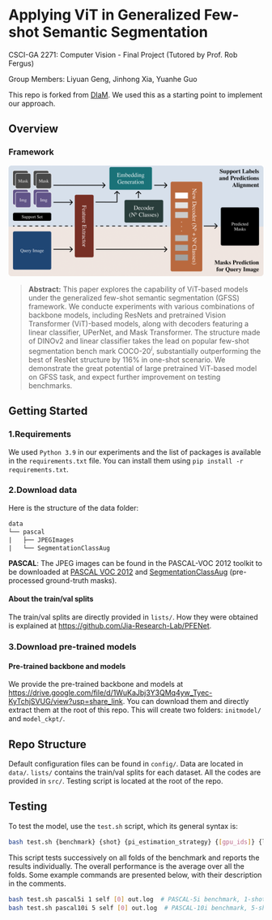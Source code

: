 # Applying ViT in Generalized Few-shot Semantic Segmentation
CSCI-GA 2271: Computer Vision - Final Project (Tutored by Prof. Rob Fergus)

Group Members: Liyuan Geng, Jinhong Xia, Yuanhe Guo

This repo is forked from [DIaM](https://github.com/sinahmr/DIaM). We used this as a starting point to implement our approach.

## Overview
### Framework
![framework](./presentation/Framework.png)

> **Abstract:** This paper explores the capability of ViT-based models under the generalized few-shot semantic segmentation (GFSS) framework. We conducte experiments with various combinations of backbone models, including ResNets and pretrained Vision Transformer (ViT)-based models, along with decoders featuring a linear classifier, UPerNet, and Mask Transformer. The structure made of DINOv2 and linear classifier takes the lead on popular few-shot segmentation bench mark COCO-$20^i$, substantially outperforming the best of ResNet structure by $116\%$ in one-shot scenario. We demonstrate the great potential of large pretrained ViT-based model on GFSS task, and expect further improvement on testing benchmarks.

## Getting Started

### 1.Requirements
We used `Python 3.9` in our experiments and the list of packages is available in the `requirements.txt` file. You can install them using `pip install -r requirements.txt`.

### 2.Download data

Here is the structure of the data folder:

```
data
└── pascal
|   ├── JPEGImages
|   └── SegmentationClassAug
```
**PASCAL**: The JPEG images can be found in the PASCAL-VOC 2012 toolkit to be downloaded at [PASCAL VOC 2012](http://host.robots.ox.ac.uk/pascal/VOC/voc2012/VOCtrainval_11-May-2012.tar) and [SegmentationClassAug](https://etsmtl365-my.sharepoint.com/:u:/g/personal/seyed-mohammadsina_hajimiri_1_ens_etsmtl_ca/Ef70aWKWEidJoR_NZb131SwB3t7WIHMjJK316qxIu_SPyw?e=CVtNKY) (pre-processed ground-truth masks).

#### About the train/val splits

The train/val splits are directly provided in `lists/`. How they were obtained is explained at https://github.com/Jia-Research-Lab/PFENet.

### 3.Download pre-trained models

#### Pre-trained backbone and models
We provide the pre-trained backbone and models at https://drive.google.com/file/d/1WuKaJbj3Y3QMq4yw_Tyec-KyTchjSVUG/view?usp=share_link. You can download them and directly extract them at the root of this repo. This will create two folders: `initmodel/` and `model_ckpt/`.

## Repo Structure

Default configuration files can be found in `config/`. Data are located in `data/`. `lists/` contains the train/val splits for each dataset. All the codes are provided in `src/`. Testing script is located at the root of the repo.

## Testing

To test the model, use the `test.sh` script, which its general syntax is:
```bash
bash test.sh {benchmark} {shot} {pi_estimation_strategy} {[gpu_ids]} {log_path}
```
This script tests successively on all folds of the benchmark and reports the results individually. The overall performance is the average over all the folds. Some example commands are presented below, with their description in the comments.

```bash
bash test.sh pascal5i 1 self [0] out.log  # PASCAL-5i benchmark, 1-shot, estimate pi by model's output
bash test.sh pascal10i 5 self [0] out.log  # PASCAL-10i benchmark, 5-shot, estimate pi by model's output
```

